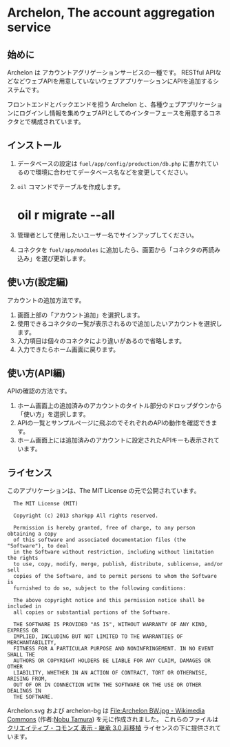 ﻿# Archelon, The account aggregation service

## 始めに

Archelon は アカウントアグリゲーションサービスの一種です。
RESTful APIなどなどウェブAPIを用意していないウェブアプリケーションにAPIを追加するシステムです。

フロントエンドとバックエンドを担う Archelon と、各種ウェブアプリケーションにログインし情報を集めウェブAPIとしてのインターフェースを用意するコネクタとで構成されています。

## インストール

1. データベースの設定は ```fuel/app/config/production/db.php``` に書かれているので環境に合わせてデータベース名などを変更してください。
2. ```oil``` コマンドでテーブルを作成します。

      # oil r migrate --all

3. 管理者として使用したいユーザー名でサインアップしてください。
4. コネクタを ``` fuel/app/modules ``` に追加したら、画面から「コネクタの再読み込み」を選び更新します。

## 使い方(設定編)

アカウントの追加方法です。

1. 画面上部の「アカウント追加」を選択します。
2. 使用できるコネクタの一覧が表示されるので追加したいアカウントを選択します。
3. 入力項目は個々のコネクタにより違いがあるので省略します。
4. 入力できたらホーム画面に戻ります。

## 使い方(API編)

APIの確認の方法です。

1. ホーム画面上の追加済みのアカウントのタイトル部分のドロップダウンから「使い方」を選択します。
2. APIの一覧とサンプルページに飛ぶのでそれぞれのAPIの動作を確認できます。
3. ホーム画面上には追加済みのアカウントに設定されたAPIキーも表示されています。

## ライセンス

このアプリケーションは、The MIT License の元で公開されています。

      The MIT License (MIT)
      
      Copyright (c) 2013 sharkpp All rights reserved.
      
      Permission is hereby granted, free of charge, to any person obtaining a copy
      of this software and associated documentation files (the "Software"), to deal
      in the Software without restriction, including without limitation the rights
      to use, copy, modify, merge, publish, distribute, sublicense, and/or sell
      copies of the Software, and to permit persons to whom the Software is
      furnished to do so, subject to the following conditions:
      
      The above copyright notice and this permission notice shall be included in
      all copies or substantial portions of the Software.
      
      THE SOFTWARE IS PROVIDED "AS IS", WITHOUT WARRANTY OF ANY KIND, EXPRESS OR
      IMPLIED, INCLUDING BUT NOT LIMITED TO THE WARRANTIES OF MERCHANTABILITY,
      FITNESS FOR A PARTICULAR PURPOSE AND NONINFRINGEMENT. IN NO EVENT SHALL THE
      AUTHORS OR COPYRIGHT HOLDERS BE LIABLE FOR ANY CLAIM, DAMAGES OR OTHER
      LIABILITY, WHETHER IN AN ACTION OF CONTRACT, TORT OR OTHERWISE, ARISING FROM,
      OUT OF OR IN CONNECTION WITH THE SOFTWARE OR THE USE OR OTHER DEALINGS IN
      THE SOFTWARE.

Archelon.svg および archelon-bg は [File:Archelon BW.jpg - Wikimedia Commons](http://commons.wikimedia.org/wiki/File:Archelon_BW.jpg?uselang=ja) (作者:[Nobu Tamura](http://spinops.blogspot.com/)) を元に作成されました。
これらのファイルは [クリエイティブ・コモンズ 表示 - 継承 3.0 非移植](http://creativecommons.org/licenses/by-sa/3.0/deed.ja) ライセンスの下に提供されています。


